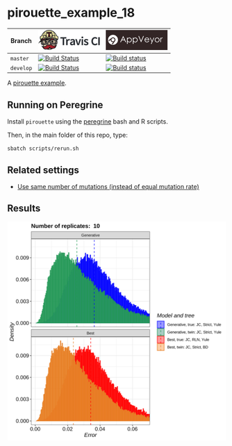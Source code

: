 # pirouette_example_18

Branch   |[![Travis CI logo](pics/TravisCI.png)](https://travis-ci.org)                                                                                                 |[![AppVeyor logo](pics/AppVeyor.png)](https://appveyor.com)                                                                                               
---------|--------------------------------------------------------------------------------------------------------------------------------------------------------------|-----------------------------------------------------------------------------------------------------------------------------------------------------------------------------------------------
`master` |[![Build Status](https://travis-ci.org/richelbilderbeek/pirouette_example_18.svg?branch=master)](https://travis-ci.org/richelbilderbeek/pirouette_example_18) |[![Build status](https://ci.appveyor.com/api/projects/status/n5hj1v9cocg9grkl/branch/master?svg=true)](https://ci.appveyor.com/project/richelbilderbeek/pirouette-example-18/branch/master)
`develop`|[![Build Status](https://travis-ci.org/richelbilderbeek/pirouette_example_18.svg?branch=develop)](https://travis-ci.org/richelbilderbeek/pirouette_example_18)|[![Build status](https://ci.appveyor.com/api/projects/status/n5hj1v9cocg9grkl/branch/develop?svg=true)](https://ci.appveyor.com/project/richelbilderbeek/pirouette-example-18/branch/develop)

A [pirouette example](https://github.com/richelbilderbeek/pirouette_examples).

## Running on Peregrine

Install `pirouette` using the [peregrine](https://github.com/richelbilderbeek/peregrine)
bash and R scripts.

Then, in the main folder of this repo, type:

```
sbatch scripts/rerun.sh
```

## Related settings

 * [Use same number of mutations (instead of equal mutation rate)](https://github.com/richelbilderbeek/pirouette_example_31)

## Results

![](errors.png)

